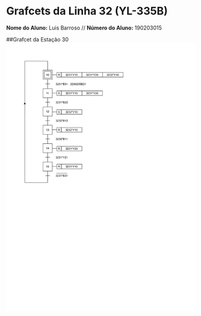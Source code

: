 # Grafcets da Linha 32 (YL-335B)

<p>
  <strong>Nome do Aluno:</strong> Luis Barroso // <strong>Número do Aluno:</strong> 190203015
</p>


##Grafcet da Estação 30 
![39PLC-1.png](./39PLC-1.png)
